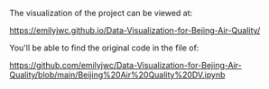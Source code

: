 The visualization of the project can be viewed at:

https://emilyjwc.github.io/Data-Visualization-for-Bejing-Air-Quality/ 

You'll be able to find the original code in the file of:

https://github.com/emilyjwc/Data-Visualization-for-Bejing-Air-Quality/blob/main/Beijing%20Air%20Quality%20DV.ipynb
